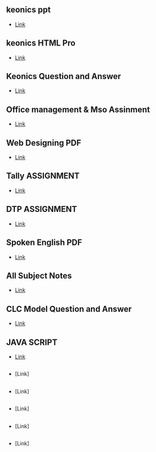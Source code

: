 ## keonics ppt
- [Link](https://bit.ly/3TA4agI)

## keonics HTML Pro
- [Link](https://bit.ly/3Vz80bl)
## Keonics Question and Answer
- [Link](https://bit.ly/3ioJStF)
## Office management & Mso Assinment
- [Link](https://bit.ly/3gMUW3x)
## Web Designing PDF
- [Link](https://bit.ly/3Ucrr8R)
## Tally ASSIGNMENT
- [Link](https://bit.ly/3VC0GMo)
## DTP ASSIGNMENT
- [Link](https://bit.ly/3F7zJKV)
## Spoken English PDF
- [Link](https://bit.ly/3AUqbR2)
## All Subject Notes
- [Link](https://bit.ly/3u9WoQA)
## CLC Model Question and Answer
- [Link](https://bit.ly/3EPADKG)
## JAVA SCRIPT
- [Link](https://bit.ly/3uaiLW2)
##
- [Link]
##
- [Link]
##
- [Link]
##
- [Link]
##
- [Link]
